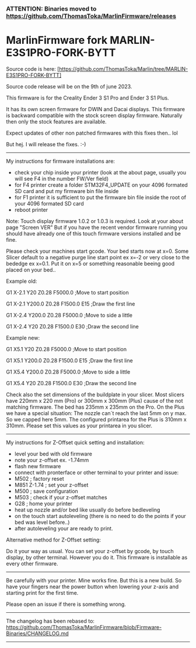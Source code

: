 ### ATTENTION: Binaries moved to https://github.com/ThomasToka/MarlinFirmware/releases ###

# MarlinFirmware fork MARLIN-E3S1PRO-FORK-BYTT

Source code is here: [https://github.com/ThomasToka/Marlin/tree/MARLIN-E3S1PRO-FORK-BYTT]

Source code release will be on the 9th of june 2023.

This firmware is for the Creality Ender 3 S1 Pro and Ender 3 S1 Plus.

It has its own screen firmware for DWIN and Dacai displays. This firmware is backward compatible with the stock
screen display firmware. Naturally then only the stock features are available.

Expect updates of other non patched firmwares with this fixes then.. lol

But hej. I will release the fixes. :-)


-------------------------------------------------------------------------------------------------------------------
My instructions for firmware installations are:

- check your chip inside your printer (look at the about page, usually you will see F4 in the number FW/Ver field)
- for F4 printer create a folder STM32F4_UPDATE on your 4096 formated SD card and put my firmware bin file inside
- for F1 printer it is sufficient to put the firmware bin file inside the root of your 4096 formated SD card
- reboot printer

Note:
Touch display firmware 1.0.2 or 1.0.3 is required. Look at your about page "Screen VER"
But if you have the recent vendor firmware running you should have already one of this touch firmware versions installed and be fine.

Please check your machines start gcode.
Your bed starts now at x=0. Some Slicer default to a negative purge line start point ex x=-2 or very close to the bededge ex x=0.1.
Put it on x=5 or something reasonable beeing good placed on your bed..

Example old:

G1 X-2.1 Y20 Z0.28 F5000.0 ;Move to start position

G1 X-2.1 Y200.0 Z0.28 F1500.0 E15 ;Draw the first line

G1 X-2.4 Y200.0 Z0.28 F5000.0 ;Move to side a little

G1 X-2.4 Y20 Z0.28 F1500.0 E30 ;Draw the second line


Example new:

G1 X5.1 Y20 Z0.28 F5000.0 ;Move to start position

G1 X5.1 Y200.0 Z0.28 F1500.0 E15 ;Draw the first line

G1 X5.4 Y200.0 Z0.28 F5000.0 ;Move to side a little

G1 X5.4 Y20 Z0.28 F1500.0 E30 ;Draw the second line

Check also the set dimensions of the buildplate in your slicer. Most slicers have 220mm x 220 mm (Pro) or 300mm x 300mm (Plus) cause of the not
matching firmware. The bed has 235mm x 235mm on the Pro. On the Plus we have a special situation: The nozzle can´t reach the last 5mm on y max.
So we capped here 5mm. The configured printarea for the Plus is 310mm x 310mm.
Please set this values as your printarea in you slicer.

-------------------------------------------------------------------------------------------------------------------

My instructions for Z-Offset quick setting and installation:
- level your bed with old firmware
- note your z-offset ex. -1.74mm
- flash new firmware
- connect with pronterface or other terminal to your printer and issue:
- M502 ; factory reset
- M851 Z-1.74 ; set your z-offset
- M500 ; save configuration
- M503 ; check if your z-offset matches
- G28 ; home your printer
- heat up nozzle and/or bed like usually do before bedleveling
- on the touch start autoleveling (there is no need to do the points if your bed was level before..)
- after autoleveling your are ready to print.

Alternative method for Z-Offset setting:

Do it your way as usual. You can set your z-offset by gcode, by touch display, by other terminal. However you do it.
This firmware is installable as every other firmware.

-------------------------------------------------------------------------------------------------------------------

Be carefully with your printer. Mine works fine. But this is a new build. So have your fingers near the power button when lowering your z-axis and starting print for the first time.

Please open an issue if there is something wrong.

-------------------------------------------------------------------------------------------------------------------

The changelog has been rebased to: https://github.com/ThomasToka/MarlinFirmware/blob/Firmware-Binaries/CHANGELOG.md

-------------------------------------------------------------------------------------------------------------------
